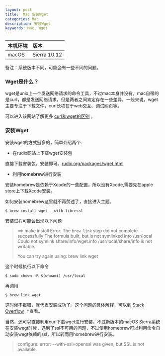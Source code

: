 ```yaml
---
layout: post
title:  Mac 安装Wget
categories: Mac
description: 安装Wget
keywords: Mac, Wget
---
```


|本机环境|版本|
|:---|:---|
|macOS|Sierra 10.12|

备注：系统版本不同，可能会有一些不同的问题。

### Wget是什么？
wget是unix上一个发送网络请求的命令工具，不过mac本身并没有，mac自带的是curl，都是发送网络请求，但是两者之间肯定存在一些差异。一般来说，wget主要专注于下载文件，curl长项在于web交互、调试网页等。

可以进入该网站了解更多 [curl和wget的区别](https://daniel.haxx.se/docs/curl-vs-wget.html) 。

### 安装Wget
安装wget的方式挺多的，简单介绍两个:

* 在rudix网站上下载wget安装包 

直接下载安装包，安装即可。[rudix.org/packages/wget.html](http://rudix.org/packages/wget.html)

* 利用**homebrew**进行安装

安装homebrew是依赖于Xcode的一些配置，所以没有Xcode,需要先在apple store上下载Xcode安装。

如何安装homebrew这里就不再赘述了，直接进入主题。

```
$ brew install wget --with-libressl
```
安装过程可能会出现以下问题

>==> make install
>Error: The `brew link` step did not complete successfully
>The formula built, but is not symlinked into /usr/local
>Could not symlink share/info/wget.info
>/usr/local/share/info is not writable.
>
>You can try again using:
>  brew link wget
  
这个时候执行以下命令

```
$ sudo chown -R $(whoami) /usr/local
```
再调用

```
$ brew link wget
```

这时候不报错，就代表安装成功了。这个问题的具体解释，可以到 [Stack Overflow](http://stackoverflow.com/questions/26647412/homebrew-could-not-symlink-usr-local-bin-is-not-writable) 上查看。

当然，还可以直接利用curl下载wget进行安装，不过新版本的macOS Sierra系统在安装wegt时候，遇到了ssl不可用的问题，不过使用homebrew可以利用命令自动安装wegt依赖的ssl，所以转而用homebrew进行安装。
>configure: error: --with-ssl=openssl was given, but SSL is not available.